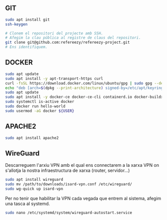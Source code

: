 
## GIT

```bash
sudo apt install git
ssh-keygen 

# Clonem el repositori del projecte amb SSH.
# Afegim la clau pública al registre de claus del repositori.
git clone git@github.com:refereezy/refereezy-project.git
# Ens identifiquem.
```

## DOCKER

```bash
sudo apt update
sudo apt install -y apt-transport-https curl
curl -fsSL https://download.docker.com/linux/ubuntu/gpg | sudo gpg --dearmor -o /etc/apt/keyrings/docker.gpg
echo "deb [arch=$(dpkg --print-architecture) signed-by=/etc/apt/keyrings/docker.gpg] https://download.docker.com/linux/ubuntu $(. /etc/os-release && echo "$VERSION_CODENAME") stable" | sudo tee /etc/apt/sources.list.d/docker.list > /dev/null
sudo apt update
sudo apt install -y docker-ce docker-ce-cli containerd.io docker-buildx-plugin docker-compose-plugin
sudo systemctl is-active docker
sudo docker run hello-world
sudo usermod -aG docker ${USER}

```

## APACHE2

```bash
sudo apt install apache2
```

## WireGuard

Descarreguem l'arxiu VPN amb el qual ens connectarem a la xarxa VPN on s'allotja la nostra infraestructura de xarxa (router, servidor...)

```bash
sudo apt install wireguard
sudo mv /path/to/downloads/isard-vpn.conf /etc/wireguard/
sudo wg-quick up isard-vpn
```

Per no tenir que habilitar la VPN cada vegada que entrem al sistema, afegim una tasca al systemd.
```bash
sudo nano /etc/systemd/system/wireguard-autostart.service
